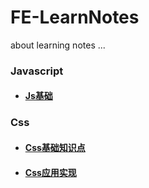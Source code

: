 # FE-LearnNotes

  about learning notes ...

### Javascript

- #### [Js基础](Javascript/basics.md)


### Css

- #### [Css基础知识点](Css/basics.md)
- #### [Css应用实现](Css/realization.md)